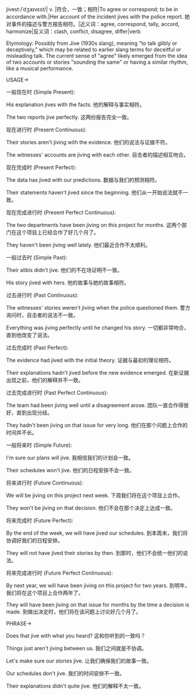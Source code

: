 jivest:/ˈdʒaɪvɛst/| v. |符合，一致；相符|To agree or correspond; to be in accordance with.|Her account of the incident jives with the police report. 她对事件的描述与警方报告相符。|近义词：agree, correspond, tally, accord, harmonize|反义词：clash, conflict, disagree, differ|verb

Etymology:
Possibly from Jive (1930s slang), meaning "to talk glibly or deceptively," which may be related to earlier slang terms for deceitful or misleading talk.  The current sense of "agree" likely emerged from the idea of two accounts or stories "sounding the same" or having a similar rhythm, like a musical performance.

USAGE->

一般现在时 (Simple Present):

His explanation jives with the facts. 他的解释与事实相符。

The two reports jive perfectly. 这两份报告完全一致。


现在进行时 (Present Continuous):

Their stories aren't jiving with the evidence. 他们的说法与证据不符。

The witnesses' accounts are jiving with each other. 目击者的描述相互吻合。


现在完成时 (Present Perfect):

The data has jived with our predictions. 数据与我们的预测相符。

Their statements haven't jived since the beginning.  他们从一开始说法就不一致。


现在完成进行时 (Present Perfect Continuous):

The two departments have been jiving on this project for months.  这两个部门在这个项目上已经合作了好几个月了。

They haven't been jiving well lately. 他们最近合作不太顺利。


一般过去时 (Simple Past):

Their alibis didn't jive. 他们的不在场证明不一致。

His story jived with hers. 他的故事与她的故事相符。


过去进行时 (Past Continuous):

The witnesses' stories weren't jiving when the police questioned them. 警方询问时，目击者的说法不一致。

Everything was jiving perfectly until he changed his story. 一切都非常吻合，直到他改变了说法。


过去完成时 (Past Perfect):

The evidence had jived with the initial theory. 证据与最初的理论相符。

Their explanations hadn't jived before the new evidence emerged.  在新证据出现之前，他们的解释并不一致。


过去完成进行时 (Past Perfect Continuous):

The team had been jiving well until a disagreement arose.  团队一直合作得很好，直到出现分歧。

They hadn't been jiving on that issue for very long.  他们在那个问题上合作的时间并不长。


一般将来时 (Simple Future):

I'm sure our plans will jive. 我相信我们的计划会一致。

Their schedules won't jive. 他们的日程安排不会一致。


将来进行时 (Future Continuous):

We will be jiving on this project next week. 下周我们将在这个项目上合作。

They won't be jiving on that decision. 他们不会在那个决定上达成一致。


将来完成时 (Future Perfect):

By the end of the week, we will have jived our schedules. 到本周末，我们将协调好我们的日程安排。

They will not have jived their stories by then. 到那时，他们不会统一他们的说法。


将来完成进行时 (Future Perfect Continuous):

By next year, we will have been jiving on this project for two years. 到明年，我们将在这个项目上合作两年了。

They will have been jiving on that issue for months by the time a decision is made.  到做出决定时，他们将在该问题上讨论好几个月了。


PHRASE->

Does that jive with what you heard? 这和你听到的一致吗？

Things just aren't jiving between us. 我们之间就是不协调。

Let's make sure our stories jive. 让我们确保我们的故事一致。

Our schedules don't jive. 我们的时间安排不一致。

Their explanations didn't quite jive. 他们的解释不太一致。
